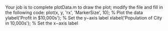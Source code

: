 Your job is to complete plotData.m to draw the plot; modify the
file and fill in the following code:
plot(x, y, 'rx', 'MarkerSize', 10); % Plot the data
ylabel('Profit in $10,000s'); % Set the y−axis label
xlabel('Population of City in 10,000s'); % Set the x−axis label
